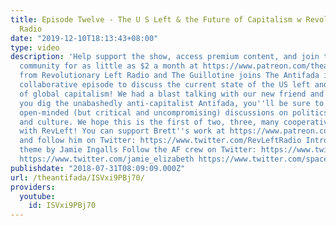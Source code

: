 ```yaml
---
title: Episode Twelve - The U S Left & the Future of Capitalism w Revolutionary Left
  Radio
date: "2019-12-10T18:13:43+08:00"
type: video
description: 'Help support the show, access premium content, and join the Antifada
  community for as little as $2 a month at https://www.patreon.com/theantifada Brett
  from Revolutionary Left Radio and The Guillotine joins The Antifada in a special
  collaborative episode to discuss the current state of the US left and the future
  of global capitalism! We had a blast talking with our new friend and comrade. If
  you dig the unabashedly anti-capitalist Antifada, you''ll be sure to enjoy Brett''s
  open-minded (but critical and uncompromising) discussions on politics, economics
  and culture. We hope this is the first of two, three, many cooperative endeavors
  with RevLeft! You can support Brett''s work at https://www.patreon.com/RevLeftRadio
  and follow him on Twitter: https://www.twitter.com/RevLeftRadio Intro: original
  theme by Jamie Ingalls Follow the AF crew on Twitter: https://www.twitter.com/the_antifada
  https://www.twitter.com/jamie_elizabeth https://www.twitter.com/spaceprole'
publishdate: "2018-07-31T08:09:09.000Z"
url: /theantifada/ISVxi9PBj70/
providers:
  youtube:
    id: ISVxi9PBj70
---
```

